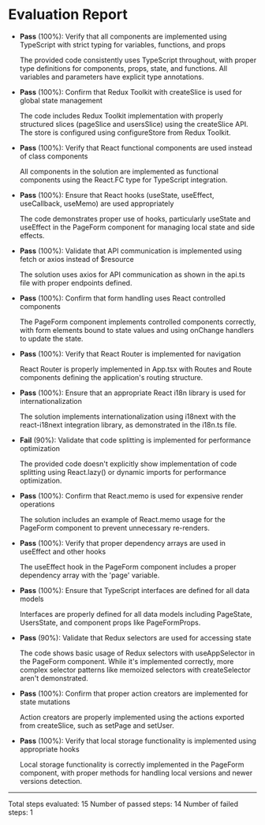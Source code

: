 # Evaluation Report

- **Pass** (100%): Verify that all components are implemented using TypeScript with strict typing for variables, functions, and props
  
  The provided code consistently uses TypeScript throughout, with proper type definitions for components, props, state, and functions. All variables and parameters have explicit type annotations.

- **Pass** (100%): Confirm that Redux Toolkit with createSlice is used for global state management
  
  The code includes Redux Toolkit implementation with properly structured slices (pageSlice and usersSlice) using the createSlice API. The store is configured using configureStore from Redux Toolkit.

- **Pass** (100%): Verify that React functional components are used instead of class components
  
  All components in the solution are implemented as functional components using the React.FC type for TypeScript integration.

- **Pass** (100%): Ensure that React hooks (useState, useEffect, useCallback, useMemo) are used appropriately
  
  The code demonstrates proper use of hooks, particularly useState and useEffect in the PageForm component for managing local state and side effects.

- **Pass** (100%): Validate that API communication is implemented using fetch or axios instead of $resource
  
  The solution uses axios for API communication as shown in the api.ts file with proper endpoints defined.

- **Pass** (100%): Confirm that form handling uses React controlled components
  
  The PageForm component implements controlled components correctly, with form elements bound to state values and using onChange handlers to update the state.

- **Pass** (100%): Verify that React Router is implemented for navigation
  
  React Router is properly implemented in App.tsx with Routes and Route components defining the application's routing structure.

- **Pass** (100%): Ensure that an appropriate React i18n library is used for internationalization
  
  The solution implements internationalization using i18next with the react-i18next integration library, as demonstrated in the i18n.ts file.

- **Fail** (90%): Validate that code splitting is implemented for performance optimization
  
  The provided code doesn't explicitly show implementation of code splitting using React.lazy() or dynamic imports for performance optimization.

- **Pass** (100%): Confirm that React.memo is used for expensive render operations
  
  The solution includes an example of React.memo usage for the PageForm component to prevent unnecessary re-renders.

- **Pass** (100%): Verify that proper dependency arrays are used in useEffect and other hooks
  
  The useEffect hook in the PageForm component includes a proper dependency array with the 'page' variable.

- **Pass** (100%): Ensure that TypeScript interfaces are defined for all data models
  
  Interfaces are properly defined for all data models including PageState, UsersState, and component props like PageFormProps.

- **Pass** (90%): Validate that Redux selectors are used for accessing state
  
  The code shows basic usage of Redux selectors with useAppSelector in the PageForm component. While it's implemented correctly, more complex selector patterns like memoized selectors with createSelector aren't demonstrated.

- **Pass** (100%): Confirm that proper action creators are implemented for state mutations
  
  Action creators are properly implemented using the actions exported from createSlice, such as setPage and setUser.

- **Pass** (100%): Verify that local storage functionality is implemented using appropriate hooks
  
  Local storage functionality is correctly implemented in the PageForm component, with proper methods for handling local versions and newer versions detection.

---

Total steps evaluated: 15
Number of passed steps: 14
Number of failed steps: 1
